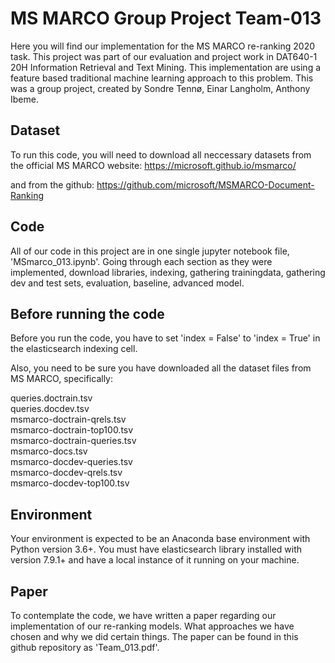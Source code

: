 # MS MARCO Group Project Team-013

Here you will find our implementation for the MS MARCO re-ranking 2020 task. This project was part of our evaluation and project work in DAT640-1 20H Information Retrieval and Text Mining. This implementation are using a feature based traditional machine learning approach to this problem.
This was a group project, created by Sondre Tennø, Einar Langholm, Anthony Ibeme.

## Dataset

To run this code, you will need to download all neccessary datasets from the official MS MARCO website: https://microsoft.github.io/msmarco/

and from the github: https://github.com/microsoft/MSMARCO-Document-Ranking

## Code

All of our code in this project are in one single jupyter notebook file, 'MSmarco_013.ipynb'.
Going through each section as they were implemented, download libraries, indexing, gathering trainingdata, gathering dev and test sets, evaluation, baseline, advanced model.

## Before running the code

Before you run the code, you have to set 'index = False' to 'index = True' in the elasticsearch indexing cell.

Also, you need to be sure you have downloaded all the dataset files from MS MARCO, specifically:

queries.doctrain.tsv  
queries.docdev.tsv  
msmarco-doctrain-qrels.tsv  
msmarco-doctrain-top100.tsv  
msmarco-doctrain-queries.tsv  
msmarco-docs.tsv  
msmarco-docdev-queries.tsv  
msmarco-docdev-qrels.tsv  
msmarco-docdev-top100.tsv  

## Environment

Your environment is expected to be an Anaconda base environment with Python version 3.6+.
You must have elasticsearch library installed with version 7.9.1+ and have a local instance of it running on your machine.

## Paper

To contemplate the code, we have written a paper regarding our implementation of our re-ranking models. What approaches we have chosen and why we did certain things.
The paper can be found in this github repository as 'Team_013.pdf'.